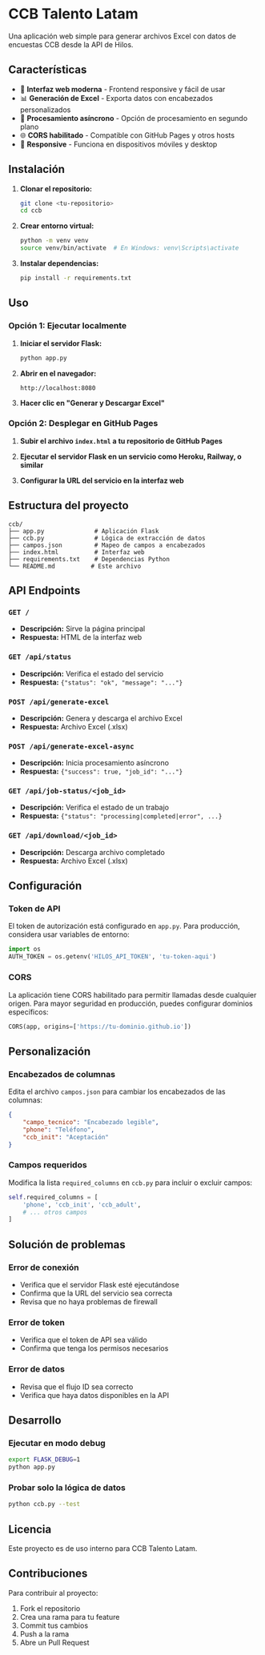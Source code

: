 # CCB Talento Latam

Una aplicación web simple para generar archivos Excel con datos de encuestas CCB desde la API de Hilos.

## Características

- 🚀 **Interfaz web moderna** - Frontend responsive y fácil de usar
- 📊 **Generación de Excel** - Exporta datos con encabezados personalizados
- 🔄 **Procesamiento asíncrono** - Opción de procesamiento en segundo plano
- 🌐 **CORS habilitado** - Compatible con GitHub Pages y otros hosts
- 📱 **Responsive** - Funciona en dispositivos móviles y desktop

## Instalación

1. **Clonar el repositorio:**
   ```bash
   git clone <tu-repositorio>
   cd ccb
   ```

2. **Crear entorno virtual:**
   ```bash
   python -m venv venv
   source venv/bin/activate  # En Windows: venv\Scripts\activate
   ```

3. **Instalar dependencias:**
   ```bash
   pip install -r requirements.txt
   ```

## Uso

### Opción 1: Ejecutar localmente

1. **Iniciar el servidor Flask:**
   ```bash
   python app.py
   ```

2. **Abrir en el navegador:**
   ```
   http://localhost:8080
   ```

3. **Hacer clic en "Generar y Descargar Excel"**

### Opción 2: Desplegar en GitHub Pages

1. **Subir el archivo `index.html` a tu repositorio de GitHub Pages**

2. **Ejecutar el servidor Flask en un servicio como Heroku, Railway, o similar**

3. **Configurar la URL del servicio en la interfaz web**

## Estructura del proyecto

```
ccb/
├── app.py              # Aplicación Flask
├── ccb.py              # Lógica de extracción de datos
├── campos.json         # Mapeo de campos a encabezados
├── index.html          # Interfaz web
├── requirements.txt    # Dependencias Python
└── README.md          # Este archivo
```

## API Endpoints

### `GET /`
- **Descripción:** Sirve la página principal
- **Respuesta:** HTML de la interfaz web

### `GET /api/status`
- **Descripción:** Verifica el estado del servicio
- **Respuesta:** `{"status": "ok", "message": "..."}`

### `POST /api/generate-excel`
- **Descripción:** Genera y descarga el archivo Excel
- **Respuesta:** Archivo Excel (.xlsx)

### `POST /api/generate-excel-async`
- **Descripción:** Inicia procesamiento asíncrono
- **Respuesta:** `{"success": true, "job_id": "..."}`

### `GET /api/job-status/<job_id>`
- **Descripción:** Verifica el estado de un trabajo
- **Respuesta:** `{"status": "processing|completed|error", ...}`

### `GET /api/download/<job_id>`
- **Descripción:** Descarga archivo completado
- **Respuesta:** Archivo Excel (.xlsx)

## Configuración

### Token de API
El token de autorización está configurado en `app.py`. Para producción, considera usar variables de entorno:

```python
import os
AUTH_TOKEN = os.getenv('HILOS_API_TOKEN', 'tu-token-aqui')
```

### CORS
La aplicación tiene CORS habilitado para permitir llamadas desde cualquier origen. Para mayor seguridad en producción, puedes configurar dominios específicos:

```python
CORS(app, origins=['https://tu-dominio.github.io'])
```

## Personalización

### Encabezados de columnas
Edita el archivo `campos.json` para cambiar los encabezados de las columnas:

```json
{
    "campo_tecnico": "Encabezado legible",
    "phone": "Teléfono",
    "ccb_init": "Aceptación"
}
```

### Campos requeridos
Modifica la lista `required_columns` en `ccb.py` para incluir o excluir campos:

```python
self.required_columns = [
    'phone', 'ccb_init', 'ccb_adult',
    # ... otros campos
]
```

## Solución de problemas

### Error de conexión
- Verifica que el servidor Flask esté ejecutándose
- Confirma que la URL del servicio sea correcta
- Revisa que no haya problemas de firewall

### Error de token
- Verifica que el token de API sea válido
- Confirma que tenga los permisos necesarios

### Error de datos
- Revisa que el flujo ID sea correcto
- Verifica que haya datos disponibles en la API

## Desarrollo

### Ejecutar en modo debug
```bash
export FLASK_DEBUG=1
python app.py
```

### Probar solo la lógica de datos
```bash
python ccb.py --test
```

## Licencia

Este proyecto es de uso interno para CCB Talento Latam.

## Contribuciones

Para contribuir al proyecto:
1. Fork el repositorio
2. Crea una rama para tu feature
3. Commit tus cambios
4. Push a la rama
5. Abre un Pull Request